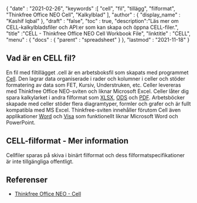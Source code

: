 {
  "date" : "2021-02-26",
  "keywords" :[ "cell", "fil", "tillägg", "filformat", "Thinkfree Office NEO Cell", "Kalkylblad" ],
  "author" : {
    "display_name" : "Kashif Iqbal"
},
  "draft" : "false",
  "toc" : true,
  "description":"Läs mer om CELL-kalkylbladsfiler och API:er som kan skapa och öppna CELL-filer.",
  "title" :"CELL - Thinkfree Office NEO Cell Workbook File",
  "linktitle" : "CELL",
  "menu" : {
    "docs" : {
      "parent" : "spreadsheet"
}
},
  "lastmod" : "2021-11-18"
}

## Vad är en CELL fil?

En fil med filtillägget .cell är en arbetsboksfil som skapats med programmet [Cell](https://office.hancom.com/). Den lagrar data organiserade i rader och kolumner i celler och stöder formatering av data som FET, Kursiv, Understruken, etc. Celler levereras med Thinkfree Office NEO-sviten och liknar Microsoft Excel. Celler låter dig spara kalkylarket i andra filformat som [XLSX](/sv/spreadsheet/xlsx/), [ODS](/sv/spreadsheet/ods/) och [PDF](/sv/pdf/). Arbetsböcker skapade med celler stöder flera diagramtyper, formler och grafer och är fullt kompatibla med MS Excel. Thinkfree-sviten innehåller förutom Cell även applikationer [Word](https://office.hancom.com/) och [Visa](https://office.hancom.com/) som funktionellt liknar Microsoft Word och PowerPoint.

## CELL-filformat - Mer information

Cellfiler sparas på skiva i binärt filformat och dess filformatspecifikationer är inte tillgängliga offentligt.

## Referenser ##

* [Thinkfree Office NEO - Cell](https://office.hancom.com/)

